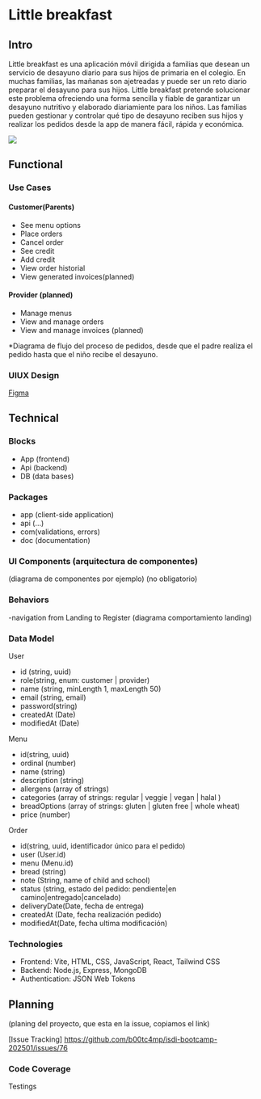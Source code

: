 # Little breakfast

## Intro

Little breakfast es una aplicación móvil dirigida a familias que desean un servicio de desayuno diario para sus hijos de primaria en el colegio.
En muchas familias, las mañanas son ajetreadas y puede ser un reto diario preparar el desayuno para sus hijos. Little breakfast pretende solucionar este problema ofreciendo una forma sencilla y fiable de garantizar un desayuno nutritivo y elaborado diariamiente para los niños.
Las familias pueden gestionar y controlar qué tipo de desayuno reciben sus hijos y realizar los pedidos desde la app de manera fácil, rápida y económica.

![](https://media.giphy.com/media/jhzar9OuWE6fq2wHL3/giphy.gif?cid=790b76117idtvpv2k9ng2aoxpxzz0n0rsw3i0zxdmp878j1m&ep=v1_gifs_search&rid=giphy.gif&ct=g)

## Functional

### Use Cases

#### Customer(Parents)

- See menu options
- Place orders
- Cancel order
- See credit
- Add credit 
- View order historial
- View generated invoices(planned)

#### Provider (planned)

- Manage menus
- View and manage orders
- View and manage invoices (planned)


*Diagrama de flujo del proceso de pedidos, desde que el padre realiza el pedido hasta que el niño recibe el desayuno.


### UIUX Design

[Figma](https://www.figma.com/design/F7M3yyebkzAE9AtGNZjbet/Untitled?node-id=0-1&p=f&t=5AmLdpNJArPguNHN-0)

## Technical

### Blocks

- App (frontend)
- Api (backend)
- DB (data bases)

### Packages

- app (client-side application)
- api (...)
- com(validations, errors)
- doc (documentation)


### UI Components (arquitectura de componentes)

(diagrama de componentes por ejemplo)
 (no obligatorio)

### Behaviors

-navigation from Landing to Register
(diagrama comportamiento landing)

### Data Model

User
- id (string, uuid)
- role(string, enum: customer | provider)
- name (string, minLength 1, maxLength 50)
- email (string, email)
- password(string)
- createdAt (Date)
- modifiedAt (Date)

Menu

- id(string, uuid)
- ordinal (number)
- name (string)
- description (string)
- allergens (array of strings)
- categories (array of strings: regular | veggie | vegan | halal )
- breadOptions (array of strings: gluten | gluten free | whole wheat)
- price (number)

Order

- id(string, uuid, identificador único para el pedido)
- user (User.id)
- menu (Menu.id)
- bread (string)
- note (String, name of child and school)
- status (string, estado del pedido: pendiente|en camino|entregado|cancelado)
- deliveryDate(Date, fecha de entrega)
- createdAt (Date, fecha realización pedido)
- modifiedAt(Date, fecha ultima modificación)

### Technologies

- Frontend: Vite, HTML, CSS, JavaScript, React, Tailwind CSS
- Backend: Node.js, Express, MongoDB
- Authentication: JSON Web Tokens


## Planning 
(planing del proyecto, que esta en la issue, copiamos el link)

[Issue Tracking] https://github.com/b00tc4mp/isdi-bootcamp-202501/issues/76

### Code Coverage
Testings



